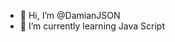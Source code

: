 - 👋 Hi, I’m @DamianJSON
- 🌱 I’m currently learning Java Script

<!---
DamianJSON/DamianJSON is a ✨ special ✨ repository because its `README.md` (this file) appears on your GitHub profile.
You can click the Preview link to take a look at your changes.
--->
